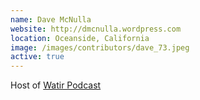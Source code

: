 ```yaml
---
name: Dave McNulla
website: http://dmcnulla.wordpress.com
location: Oceanside, California
image: /images/contributors/dave_73.jpeg
active: true
---
```


Host of <a href="http://watirpodcast.com/">Watir Podcast</a>
